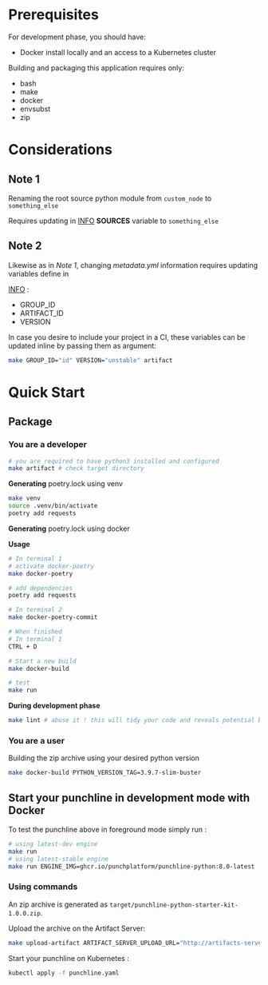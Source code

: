 # Prerequisites

For development phase, you should have:

- Docker install locally and an access to a Kubernetes cluster

Building and packaging this application requires only:

- bash
- make
- docker
- envsubst
- zip

# Considerations

## Note 1

Renaming the root source python module from `custom_node` to `something_else`

Requires updating in [INFO](./INFO) **SOURCES** variable to `something_else`

## Note 2

Likewise as in *Note 1*, changing *metadata.yml* information requires updating variables define in

[INFO](./INFO) :

- GROUP_ID
- ARTIFACT_ID
- VERSION

In case you desire to include your project in a CI, these variables can be updated inline by passing them as argument:

```sh
make GROUP_ID="id" VERSION="unstable" artifact
```

# Quick Start

## Package

### You are a developer

```sh
# you are required to have python3 installed and configured
make artifact # check target directory
```

**Generating** poetry.lock using venv

```sh
make venv
source .venv/bin/activate
poetry add requests
```

**Generating** poetry.lock using docker

**Usage**

```sh
# In terminal 1
# activate docker-poetry
make docker-poetry

# add dependencies
poetry add requests

# In terminal 2
make docker-poetry-commit

# When finished
# In terminal 1
CTRL + D

# Start a new build
make docker-build

# test
make run
```

**During development phase**

```sh
make lint # abuse it ! this will tidy your code and reveals potential bugs...
```

### You are a user

Building the zip archive using your desired python version

```sh
make docker-build PYTHON_VERSION_TAG=3.9.7-slim-buster
```

## Start your punchline in development mode with Docker

To test the punchline above in foreground mode simply run :

```sh
# using latest-dev engine
make run
# using latest-stable engine
make run ENGINE_IMG=ghcr.io/punchplatform/punchline-python:8.0-latest
```

### Using commands

An zip archive is generated as `target/punchline-python-starter-kit-1.0.0.zip`.

Upload the archive on the Artifact Server:

```sh
make upload-artifact ARTIFACT_SERVER_UPLOAD_URL="http://artifacts-server.kooker:4245/v1/artifacts/upload"
```

Start your punchline on Kubernetes :
```sh
kubectl apply -f punchline.yaml
```
